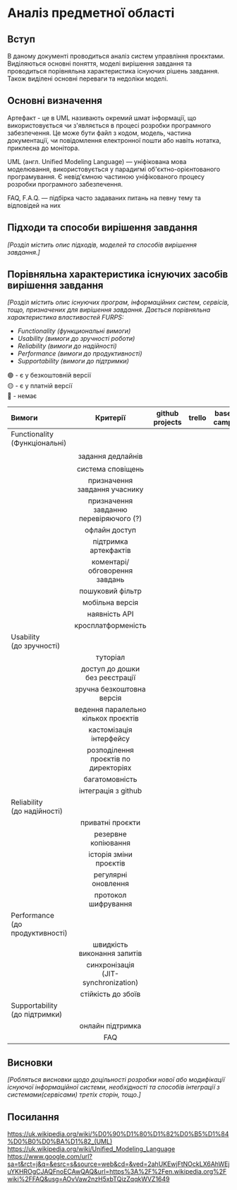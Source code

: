 # Аналіз предметної області

## Вступ

В даному документі проводиться аналіз систем управління проєктами. Виділяються основні поняття, моделі вирішення завдання та проводиться порівняльна характеристика існуючих рішень завдання. Також виділені основні переваги та недоліки моделі.


## Основні визначення

Артефакт - це в UML називають окремий шмат інформації, що використовується чи з'являється в процесі розробки програмного забезпечення. Це може бути файл з кодом, модель, частина документації, чи повідомлення електронної пошти або навіть нотатка, приклеєна до монітора.

UML (англ. Unified Modeling Language) — уніфікована мова моделювання, використовується у парадигмі об'єктно-орієнтованого програмування. Є невід'ємною частиною уніфікованого процесу розробки програмного забезпечення.

FAQ, F.A.Q. — підбірка часто задаваних питань на певну тему та відповідей на них
## Підходи та способи вирішення завдання

*[Розділ містить опис підходів, моделей та способів вирішення завдання.]*

## Порівняльна характеристика існуючих засобів вирішення завдання

*[Розділ містить опис існуючих програм, інформаційних систем, сервісів, тощо, призначених для вирішення 
завдання. Дається порівняльна характеристика властивостей FURPS:*
- *Functionality (функциональні вимоги)*
- *Usability (вимоги до зручності роботи)*
- *Reliability (вимоги до надійності)*
- *Performance (вимоги до продуктивності)*
- *Supportability (вимоги до підтримки)*

🟢 - є у безкоштовній версії <br/>
🟡 - є у платній версії <br/>
🔴 - немає <br/>

| Вимоги | Критерії | github projects | trello | base camp | nifty | backlog | asana |
|:------| :------: | :-------------: | :----: | :------: | :---: | :-----: | :---: |
| Functionality <br/> (Функціональні) |
|  | задання дедлайнів |||||🟢||
|  | система сповіщень |
|  | призначення завдання учаснику |
|  | призначення завданню перевіряючого (?) |
|  | офлайн доступ |
|  | підтримка артекфактів |
|  | коментарі/обговорення завдань |
|  | пошуковий фільтр |
|  | мобільна версія |
|  | наявність API |
|  | кросплатформеність |
| Usability <br/> (до зручності) |
|  | туторіал |
|  | доступ до дошки без реєстрації |
|  | зручна безкоштовна версія |
|  | ведення паралельно кількох проєктів |
|  | кастомізація інтерфейсу |
|  | розподілення проєктів по директоріях |
|  | багатомовність |
|  | інтеграція з github |
| Reliability <br/> (до надійності) |
|  | приватні проєкти |
|  | резервне копіювання |
|  | історія зміни проєктів |
|  | регулярні оновлення |
|  | протокол шифрування |
| Performance  <br/> (до продуктивності) |
|  | швидкість виконання запитів |
|  | синхронізація <BR/> (JIT-synchronization) |
|  | стійкість до збоїв |
| Supportability  <br/> (до підтримки) |
|  | онлайн підтримка |
|  | FAQ |

## Висновки

*[Робляться висновки щодо доцільності розробки нової або модифікації існуючої інформаційної системи, необхідності та способів інтеграції з системами(сервісами) третіх сторін, тощо.]*

## Посилання
https://uk.wikipedia.org/wiki/%D0%90%D1%80%D1%82%D0%B5%D1%84%D0%B0%D0%BA%D1%82_(UML)  
https://uk.wikipedia.org/wiki/Unified_Modeling_Language  
https://www.google.com/url?sa=t&rct=j&q=&esrc=s&source=web&cd=&ved=2ahUKEwjFtNOckLX6AhWEjuYKHROgCJAQFnoECAwQAQ&url=https%3A%2F%2Fen.wikipedia.org%2Fwiki%2FFAQ&usg=AOvVaw2nzH5xbTQizZqqkWVZ1649  
